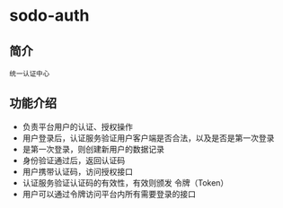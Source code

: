 # sodo-auth

## 简介

    统一认证中心

## 功能介绍

* 负责平台用户的认证、授权操作
* 用户登录后，认证服务验证用户客户端是否合法，以及是否是第一次登录
* 是第一次登录，则创建新用户的数据记录
* 身份验证通过后，返回认证码
* 用户携带认证码，访问授权接口
* 认证服务验证认证码的有效性，有效则颁发 令牌（Token）
* 用户可以通过令牌访问平台内所有需要登录的接口